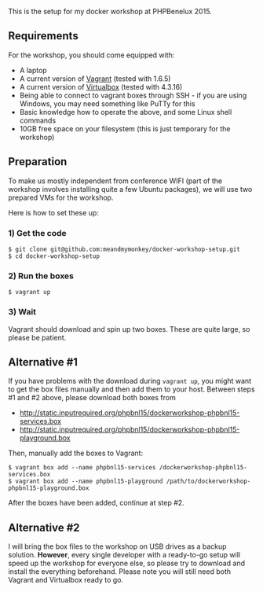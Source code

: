This is the setup for my docker workshop at PHPBenelux 2015.


## Requirements

For the workshop, you should come equipped with:

- A laptop
- A current version of [Vagrant](http://www.vagrantup.com/) (tested with 1.6.5)
- A current version of [Virtualbox](https://www.virtualbox.org/) (tested with 4.3.16)
- Being able to connect to vagrant boxes through SSH - if you are using Windows, you may need something like PuTTy for this
- Basic knowledge how to operate the above, and some Linux shell commands
- 10GB free space on your filesystem (this is just temporary for the workshop)


## Preparation

To make us mostly independent from conference WIFI (part of the workshop
involves installing quite a few Ubuntu packages), we will use two
prepared VMs for the workshop.

Here is how to set these up:

### 1) Get the code

    $ git clone git@github.com:meandmymonkey/docker-workshop-setup.git
    $ cd docker-workshop-setup
    
### 2) Run the boxes

    $ vagrant up
    
### 3) Wait

Vagrant should download and spin up two boxes. These are quite large,
so please be patient.


## Alternative #1

If you have problems with the download during ```vagrant up```, you might want
to get the box files manually and then add them to your host. Between steps #1
and #2 above, please download both boxes from

- http://static.inputrequired.org/phpbnl15/dockerworkshop-phpbnl15-services.box
- http://static.inputrequired.org/phpbnl15/dockerworkshop-phpbnl15-playground.box

Then, manually add the boxes to Vagrant:

    $ vagrant box add --name phpbnl15-services /dockerworkshop-phpbnl15-services.box
    $ vagrant box add --name phpbnl15-playground /path/to/dockerworkshop-phpbnl15-playground.box

After the boxes have been added, continue at step #2.

## Alternative #2

I will bring the box files to the workshop on USB drives as a backup solution.
**However**, every single developer with a ready-to-go setup will speed up the
workshop for everyone else, so please try to download and install the
everything beforehand. Please note you will still need both Vagrant and Virtualbox
ready to go.
